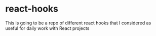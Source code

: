 # react-hooks

This is going to be a repo of different react hooks that I considered as useful for daily work
with React projects
